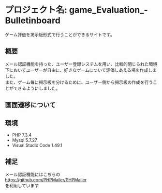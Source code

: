 # プロジェクト名: game_Evaluation_-Bulletinboard
ゲーム評価を掲示板形式で行うことができるサイトです。  

## 概要
メール認証機能を持った、ユーザー登録システムを用い、比較的閉じられた環境下においてユーザーが自由に、好きなゲームについて評価しあえる場を作成しました。  
また、ゲーム毎に掲示板を分けるために、ユーザー側から掲示板の作成を行うことができるようにしました。  

## 画面遷移について

## 環境
- PHP 7.3.4
- Mysql 5.7.27
- Visual Studio Code 1.49.1

## 補足
メール認証機能にはこちらの  
https://github.com/PHPMailer/PHPMailer  
を利用しています